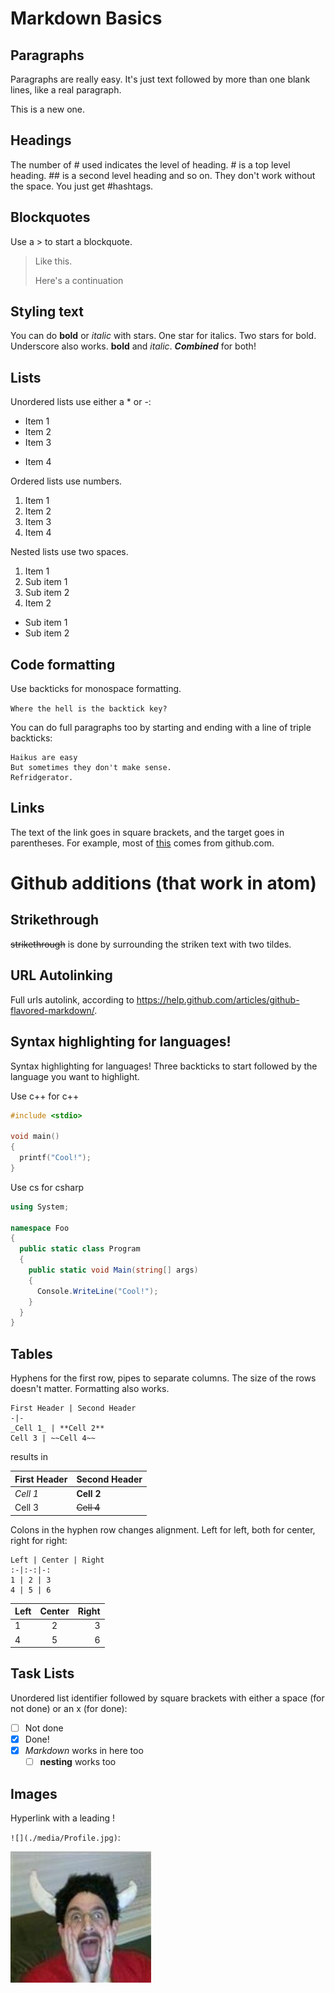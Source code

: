 # Markdown Basics

## Paragraphs
Paragraphs are really easy.  It's just text followed by more than one blank lines, like a real paragraph.

This is a new one.

## Headings
The number of # used indicates the level of heading.  # is a top level heading.  ## is a second level heading and so on.  They don't work without the space.  You just get #hashtags.

## Blockquotes
Use a > to start a blockquote.
> Like this.
>
> Here's a continuation

## Styling text
You can do **bold** or *italic* with stars.  One star for italics.  Two stars for bold.
Underscore also works.  __bold__ and _italic_.  _**Combined**_ for both!

## Lists
Unordered lists use either a * or -:

* Item 1
* Item 2
* Item 3
- Item 4

Ordered lists use numbers.

1. Item 1
2. Item 2
3. Item 3
4. Item 4

Nested lists use two spaces.

1. Item 1
  2.  Sub item 1
  2.  Sub item 2
1. Item 2
  * Sub item 1
  * Sub item 2

## Code formatting
Use backticks for monospace formatting.

`Where the hell is the backtick key?`

You can do full paragraphs too by starting and ending with a line of triple backticks:
```
Haikus are easy
But sometimes they don't make sense.
Refridgerator.
```

## Links
The text of the link goes in square brackets, and the target goes in parentheses.  For example, most of [this](https://help.github.com/articles/markdown-basics/) comes from github.com.

# Github additions (that work in atom)

## Strikethrough
~~strikethrough~~ is done by surrounding the striken text with two tildes.

## URL Autolinking
Full urls autolink, according to https://help.github.com/articles/github-flavored-markdown/.

## Syntax highlighting for languages!
Syntax highlighting for languages!  Three backticks to start followed by the language you want to highlight.

Use c++ for c++
```c++
#include <stdio>

void main()
{
  printf("Cool!");
}
```

Use cs for csharp
```cs
using System;

namespace Foo
{
  public static class Program
  {
    public static void Main(string[] args)
    {
      Console.WriteLine("Cool!");
    }
  }
}
```

## Tables
Hyphens for the first row, pipes to separate columns.  The size of the rows doesn't matter.  Formatting also works.

```
First Header | Second Header
-|-
_Cell 1_ | **Cell 2**
Cell 3 | ~~Cell 4~~
```

results in

First Header | Second Header
-|-
_Cell 1_ | **Cell 2**
Cell 3 | ~~Cell 4~~

Colons in the hyphen row changes alignment.  Left for left, both for center, right for right:

```
Left | Center | Right
:-|:-:|-:
1 | 2 | 3
4 | 5 | 6
```

Left | Center | Right
:-|:-:|-:
1 | 2 | 3
4 | 5 | 6

## Task Lists
Unordered list identifier followed by square brackets with either a space (for not done) or an x (for done):

- [ ] Not done
- [x] Done!
- [x] _Markdown_ works in here too
  - [ ] **nesting** works too

## Images
Hyperlink with a leading !

`![](./media/Profile.jpg)`:

![](./media/Profile.jpg)
